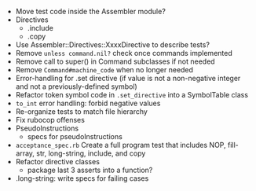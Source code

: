 - Move test code inside the Assembler module?
- Directives
    - .include
    - .copy
- Use Assembler::Directives::XxxxDirective to describe tests?
- Remove `unless command.nil?` check once commands implemented
- Remove call to super() in Command subclasses if not needed
- Remove `Command#machine_code` when no longer needed
- Error-handling for .set directive (if value is not a non-negative
  integer and not a previously-defined symbol)
- Refactor token symbol code in `.set_directive` into a
  SymbolTable class
- `to_int` error handling:  forbid negative values
- Re-organize tests to match file hierarchy
- Fix rubocop offenses
- PseudoInstructions
    - specs for pseudoInstructions
- `acceptance_spec.rb` Create a full program test that includes
  NOP, fill-array, str, long-string, include, and copy
- Refactor directive classes
    - package last 3 asserts into a function?
- .long-string:  write specs for failing cases
